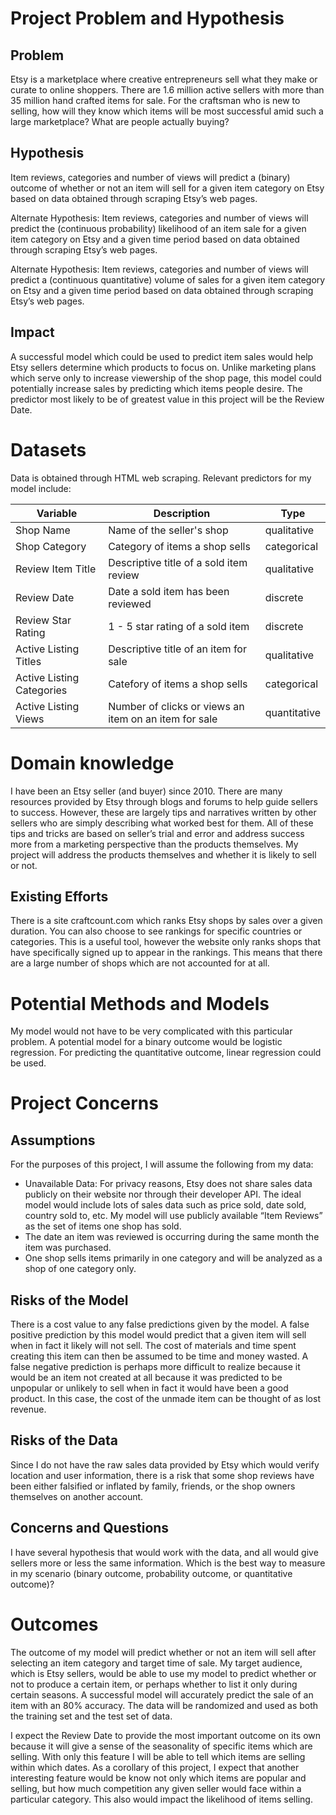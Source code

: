 # Project Problem and Hypothesis

## Problem
Etsy is a marketplace where creative entrepreneurs sell what they make or curate to online shoppers. There are 1.6 million active sellers with more than 35 million hand crafted items for sale. For the craftsman who is new to selling, how will they know which items will be most successful amid such a large marketplace? What are people actually buying?

## Hypothesis
Item reviews, categories and number of views will predict a (binary) outcome of whether or not an item will sell for a given item category on Etsy based on data obtained through scraping Etsy’s web pages. 


Alternate Hypothesis: Item reviews, categories and number of views will predict the (continuous probability) likelihood of an item sale for a given item category on Etsy and a given time period based on data obtained through scraping Etsy’s web pages. 

Alternate Hypothesis: Item reviews, categories and number of views will predict a (continuous quantitative) volume of sales for a given item category on Etsy and a given time period based on data obtained through scraping Etsy’s web pages. 

## Impact
A successful model which could be used to predict item sales would help Etsy sellers determine which products to focus on. Unlike marketing plans which serve only to increase viewership of the shop page, this model could potentially increase sales by predicting which items people desire. The predictor most likely to be of greatest value in this project will be the Review Date.

# Datasets
Data is obtained through HTML web scraping. Relevant predictors for my model include:

Variable | Description | Type
--- | --- | ---
Shop Name | Name of the seller's shop | qualitative
Shop Category | Category of items a shop sells | categorical
Review Item Title | Descriptive title of a sold item review | qualitative
Review Date | Date a sold item has been reviewed | discrete
Review Star Rating | 1 - 5 star rating of a sold item | discrete
Active Listing Titles | Descriptive title of an item for sale | qualitative
Active Listing Categories | Catefory of items a shop sells | categorical
Active Listing Views | Number of clicks or views an item on an item for sale | quantitative

# Domain knowledge
I have been an Etsy seller (and buyer) since 2010. There are many resources provided by Etsy through blogs and forums to help guide sellers to success. However, these are largely tips and narratives written by other sellers who are simply describing what worked best for them. All of these tips and tricks are based on seller’s trial and error and address success more from a marketing perspective than the products themselves. My project will address the products themselves and whether it is likely to sell or not.

## Existing Efforts
There is a site craftcount.com which ranks Etsy shops by sales over a given duration. You can also choose to see rankings for specific countries or categories. This is a useful tool, however the website only ranks shops that have specifically signed up to appear in the rankings. This means that there are a large number of shops which are not accounted for at all. 

# Potential Methods and Models
My model would not have to be very complicated with this particular problem. A potential model for a binary outcome would be logistic regression. For predicting the quantitative outcome, linear regression could be used.

# Project Concerns

## Assumptions
For the purposes of this project, I will assume the following from my data:
* Unavailable Data: For privacy reasons, Etsy does not share sales data publicly on their website nor through their developer API. The ideal model would include lots of sales data such as price sold, date sold, country sold to, etc. My model will use publicly available “Item Reviews” as the set of items one shop has sold.
* The date an item was reviewed is occurring during the same month the item was purchased. 
* One shop sells items primarily in one category and will be analyzed as a shop of one category only.

## Risks of the Model
There is a cost value to any false predictions given by the model. A false positive prediction by this model would predict that a given item will sell when in fact it likely will not sell. The cost of materials and time spent creating this item can then be assumed to be time and money wasted. A false negative prediction is perhaps more difficult to realize because it would be an item not created at all because it was predicted to be unpopular or unlikely to sell when in fact it would have been a good product. In this case, the cost of the unmade item can be thought of as lost revenue.

## Risks of the Data
Since I do not have the raw sales data provided by Etsy which would verify location and user information, there is a risk that some shop reviews have been either falsified or inflated by family, friends, or the shop owners themselves on another account. 

## Concerns and Questions
I have several hypothesis that would work with the data, and all would give sellers more or less the same information. Which is the best way to measure in my scenario (binary outcome, probability outcome, or quantitative outcome)?

# Outcomes
The outcome of my model will predict whether or not an item will sell after selecting an item category and target time of sale. My target audience, which is Etsy sellers, would be able to use my model to predict whether or not to produce a certain item, or perhaps whether to list it only during certain seasons. A successful model will accurately predict the sale of an item with an 80% accuracy. The data will be randomized and used as both the training set and the test set of data.

I expect the Review Date to provide the most important outcome on its own because it will give a sense of the seasonality of specific items which are selling. With only this feature I will be able to tell which items are selling within which dates.
As a corollary of this project, I expect that another interesting feature would be know not only which items are popular and selling, but how much competition any given seller would face within a particular category. This also would impact the likelihood of items selling.

